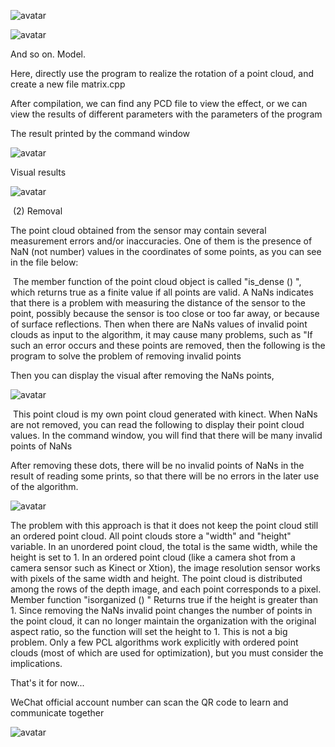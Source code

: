  ![avatar]( 976394-20170308153401875-491746160.png) 

 ![avatar]( 976394-20170308153534266-1556966551.png) 

 And so on. Model. 

 Here, directly use the program to realize the rotation of a point cloud, and create a new file matrix.cpp 

 After compilation, we can find any PCD file to view the effect, or we can view the results of different parameters with the parameters of the program 

 The result printed by the command window 

 ![avatar]( 976394-20170308155248172-622820128.png) 

 Visual results 

 ![avatar]( 976394-20170308155315859-565040524.png) 

  (2) Removal 

 The point cloud obtained from the sensor may contain several measurement errors and/or inaccuracies. One of them is the presence of NaN (not number) values in the coordinates of some points, as you can see in the file below: 

  The member function of the point cloud object is called "is_dense () ", which returns true as a finite value if all points are valid. A NaNs indicates that there is a problem with measuring the distance of the sensor to the point, possibly because the sensor is too close or too far away, or because of surface reflections. Then when there are NaNs values of invalid point clouds as input to the algorithm, it may cause many problems, such as "If such an error occurs and these points are removed, then the following is the program to solve the problem of removing invalid points 

 Then you can display the visual after removing the NaNs points, 

 ![avatar]( 976394-20170308201045281-1758610323.png) 

  This point cloud is my own point cloud generated with kinect. When NaNs are not removed, you can read the following to display their point cloud values. In the command window, you will find that there will be many invalid points of NaNs 

 After removing these dots, there will be no invalid points of NaNs in the result of reading some prints, so that there will be no errors in the later use of the algorithm. 

 ![avatar]( 976394-20170308201359016-786594939.png) 

 The problem with this approach is that it does not keep the point cloud still an ordered point cloud. All point clouds store a "width" and "height" variable. In an unordered point cloud, the total is the same width, while the height is set to 1. In an ordered point cloud (like a camera shot from a camera sensor such as Kinect or Xtion), the image resolution sensor works with pixels of the same width and height. The point cloud is distributed among the rows of the depth image, and each point corresponds to a pixel. Member function "isorganized () " Returns true if the height is greater than 1. Since removing the NaNs invalid point changes the number of points in the point cloud, it can no longer maintain the organization with the original aspect ratio, so the function will set the height to 1. This is not a big problem. Only a few PCL algorithms work explicitly with ordered point clouds (most of which are used for optimization), but you must consider the implications. 

 That's it for now... 

 WeChat official account number can scan the QR code to learn and communicate together 

 ![avatar]( 976394-20170303135500376-706958186.jpg) 

